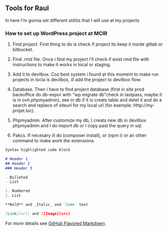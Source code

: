 ## Tools for Raul

In here I'm gonna set different utilitis that I will use at my projects

### How to set up WordPress project at MCIR

1. Find project.
First thing to do is check if project its keep it inside gitlab or bitbucket.

2. Find .rmd file.
Once i find my project i'll check if exist rmd file with instructions to make it works in local or staging.

3. Add it to devilbox.
Coz best system i found at this moment to make run projects in locla is devilbox, ill add the project to devilbox flow.

4. Database.
Then i have to find project database (first in site prod backoffice do db-expor with "wp migrate db"check in lastpass, maybe it is in ovh.phpmyadmin), see in db if it is creats table and delet it and do a search and replace of siteurl for my local url (for exemple: Http://my-projet.loc).

5. Phpmyadmin.
After customize my db, I creats new db in devilbox phpmyadmin and I do import db or I copy past the query in sql.

6. Pakcs.
If necesary ill do (composer install), or (npm i) or an other command to make work the extensions.


```markdown
Syntax highlighted code block

# Header 1
## Header 2
### Header 3

- Bulleted
- List

1. Numbered
2. List

**Bold** and _Italic_ and `Code` text

[Link](url) and ![Image](src)
```

For more details see [GitHub Flavored Markdown](https://guides.github.com/features/mastering-markdown/).

